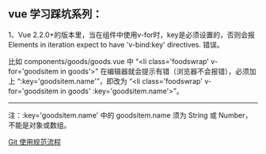 
## vue 学习踩坑系列：

1、Vue 2.2.0+的版本里，当在组件中使用v-for时，key是必须设置的，否则会报 Elements in iteration expect to have 'v-bind:key' directives. 错误。

比如 components/goods/goods.vue 中 “\<li class='foodswrap' v-for='goodsitem in goods'\>” 在编辑器就会提示有错（浏览器不会报错），必须加上 “:key='goodsitem.name'”，即改为 “\<li class='foodswrap' v-for='goodsitem in goods' :key='goodsitem.name'\>”。

---
注：:key='goodsitem.name' 中的 goodsitem.name 须为 String 或 Number，不能是对象或数组。

[Git 使用规范流程](http://www.ruanyifeng.com/blog/2015/08/git-use-process.html)